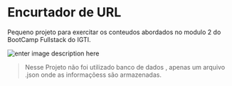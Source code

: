 **Encurtador de URL**
===================
Pequeno projeto para exercitar os conteudos abordados no modulo 2 do BootCamp Fullstack do IGTI.


![enter image description here](https://i.ibb.co/9HDWKQW/Encurtador-de-links.gif)

> Nesse Projeto não foi utilizado banco de dados , apenas um arquivo .json onde as informaçõess são armazenadas.


